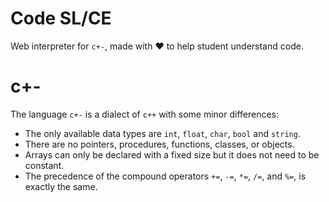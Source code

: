 
# Code SL/CE

Web interpreter for `c+-`, made with ❤️ to help student understand code.

# c+-

The language `c+-` is a dialect of `c++` with some minor differences:

- The only available data types are `int`, `float`, `char`, `bool` and `string`.
- There are no pointers, procedures, functions, classes, or objects.
- Arrays can only be declared with a fixed size but it does not need to be constant.
- The precedence of the compound operators `+=`, `-=`, `*=`, `/=`, and `%=`, is exactly the same.
